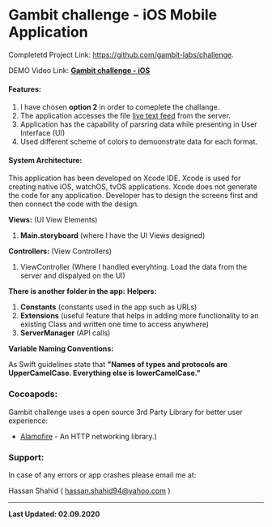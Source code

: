 # Gambit challenge - iOS Mobile Application
Completetd Project Link:
https://github.com/gambit-labs/challenge.

DEMO Video Link: **[Gambit challenge - iOS ](https://www.youtube.com/watch?v=Z8EQbbn94Q8)**

#### Features:
1. I have chosen **option 2** in order to comeplete the challange. 
2. The application accesses the file [live text feed](http://tuftuf.gambitlabs.fi/feed.txt) from the server.
3. Application has the capability of parsring data while presenting in User Interface (UI)
4. Used different scheme of colors to demoonstrate data for each format.

#### System Architecture:
This application has been developed on Xcode IDE. Xcode is used for creating native iOS, watchOS, tvOS applications. Xcode does not generate the code for any application. Developer has to design the screens first and then connect the code with the design.

**Views:** (UI View Elements)
1. **Main.storyboard** (where I have the UI Views designed)

**Controllers:** (View Controllers)
1. ViewController (Where I handled everyhting. Load the data from the server and dispalyed on the UI)

**There is another folder in the app:**
**Helpers:**
1. **Constants** (constants used in the app such as URLs)
2. **Extensions** (useful feature that helps in adding more functionality to an existing Class and written one time to access anywhere)
3. **ServerManager** (API calls)

**Variable Naming Conventions:**

As Swift guidelines state that **"Names of types and protocols are UpperCamelCase. Everything else is lowerCamelCase."**

### Cocoapods:

Gambit challenge uses a open source 3rd Party Library for better user experience:

* [Alamofire](https://github.com/Alamofire/Alamofire) - An HTTP networking library.)

### Support:
In case of any errors or app crashes please email me at:

Hassan Shahid ( [hassan.shahid94@yahoo.com](hassan.shahid94@yahoo.com) )

----

**Last Updated: 02.09.2020**
